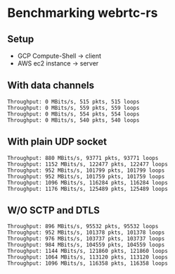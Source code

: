 # Benchmarking webrtc-rs

## Setup

* GCP Compute-Shell -> client
* AWS ec2 instance -> server

## With data channels

```
Throughput: 0 MBits/s, 515 pkts, 515 loops
Throughput: 0 MBits/s, 559 pkts, 559 loops
Throughput: 0 MBits/s, 554 pkts, 554 loops
Throughput: 0 MBits/s, 540 pkts, 540 loops
```

## With plain UDP socket

```
Throughput: 880 MBits/s, 93771 pkts, 93771 loops
Throughput: 1152 MBits/s, 122477 pkts, 122477 loops
Throughput: 952 MBits/s, 101799 pkts, 101799 loops
Throughput: 952 MBits/s, 101759 pkts, 101759 loops
Throughput: 1096 MBits/s, 116284 pkts, 116284 loops
Throughput: 1176 MBits/s, 125489 pkts, 125489 loops
```

## W/O SCTP and DTLS

```
Throughput: 896 MBits/s, 95532 pkts, 95532 loops
Throughput: 952 MBits/s, 101378 pkts, 101378 loops
Throughput: 976 MBits/s, 103737 pkts, 103737 loops
Throughput: 984 MBits/s, 104559 pkts, 104559 loops
Throughput: 1144 MBits/s, 121860 pkts, 121860 loops
Throughput: 1064 MBits/s, 113120 pkts, 113120 loops
Throughput: 1096 MBits/s, 116358 pkts, 116358 loops
```
